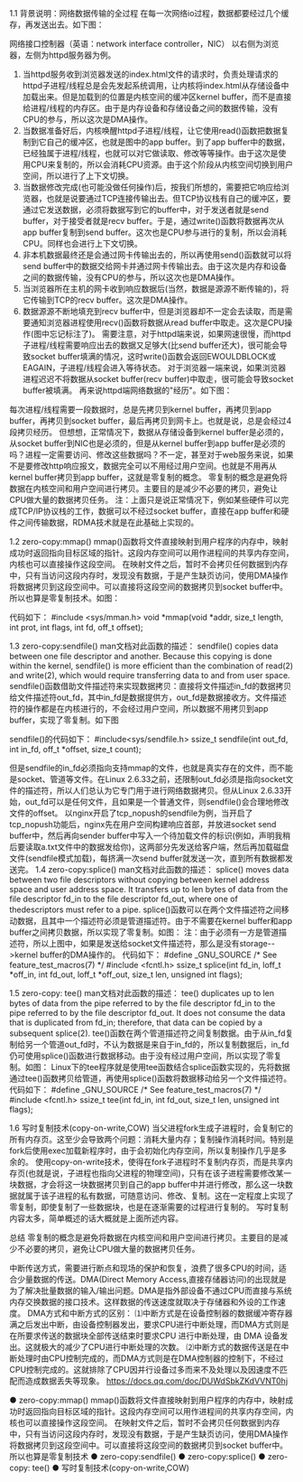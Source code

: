 1.1 背景说明：网络数据传输的全过程
在每一次网络io过程，数据都要经过几个缓存，再发送出去。如下图：

网络接口控制器（英语：network interface controller，NIC）
以右侧为浏览器，左侧为httpd服务器为例。
1. 当httpd服务收到浏览器发送的index.html文件的请求时，负责处理请求的httpd子进程/线程总是会先发起系统调用，让内核将index.html从存储设备中加载出来。但是加载到的位置是内核空间的缓冲区kernel buffer，而不是直接给进程/线程的内存区。由于是内存设备和存储设备之间的数据传输，没有CPU的参与，所以这次是DMA操作。
2. 当数据准备好后，内核唤醒httpd子进程/线程，让它使用read()函数把数据复制到它自己的缓冲区，也就是图中的app buffer。到了app buffer中的数据，已经独属于进程/线程，也就可以对它做读取、修改等等操作。由于这次是使用CPU来复制的，所以会消耗CPU资源。由于这个阶段从内核空间切换到用户空间，所以进行了上下文切换。
3. 当数据修改完成(也可能没做任何操作)后，按我们所想的，需要把它响应给浏览器，也就是说要通过TCP连接传输出去。但TCP协议栈有自己的缓冲区，要通过它发送数据，必须将数据写到它的buffer中，对于发送者就是send buffer，对于接受者就是recv buffer。于是，通过write()函数将数据再次从app buffer复制到send buffer。这次也是CPU参与进行的复制，所以会消耗CPU。同样也会进行上下文切换。
4. 非本机数据最终还是会通过网卡传输出去的，所以再使用send()函数就可以将send buffer中的数据交给网卡并通过网卡传输出去。由于这次是内存和设备之间的数据传输，没有CPU的参与，所以这次也是DMA操作。
5. 当浏览器所在主机的网卡收到响应数据后(当然，数据是源源不断传输的)，将它传输到TCP的recv buffer。这次是DMA操作。
6. 数据源源不断地填充到recv buffer中，但是浏览器却不一定会去读取，而是需要通知浏览器进程使用recv()函数将数据从read buffer中取走。这次是CPU操作(图中忘记标注了)。
需要注意，对于httpd端来说，如果网速很慢，而httpd子进程/线程需要响应出去的数据又足够大(比send buffer还大)，很可能会导致socket buffer填满的情况，这时write()函数会返回EWOULDBLOCK或EAGAIN，子进程/线程会进入等待状态。
对于浏览器一端来说，如果浏览器进程迟迟不将数据从socket buffer(recv buffer)中取走，很可能会导致socket buffer被填满。
再来说httpd端网络数据的"经历"。如下图：

每次进程/线程需要一段数据时，总是先拷贝到kernel buffer，再拷贝到app buffer，再拷贝到socket buffer，最后再拷贝到网卡上。也就是说，总是会经过4段拷贝经历。
但想想，正常情况下，数据从存储设备到kernel buffer是必须的，从socket buffer到NIC也是必须的，但是从kernel buffer到app buffer是必须的吗？进程一定需要访问、修改这些数据吗？不一定，甚至对于web服务来说，如果不是要修改http响应报文，数据完全可以不用经过用户空间。也就是不用再从kernel buffer拷贝到app buffer，这就是零复制的概念。
零复制的概念是避免将数据在内核空间和用户空间进行拷贝。主要目的是减少不必要的拷贝，避免让CPU做大量的数据拷贝任务。
注：上面只是说正常情况下，例如某些硬件可以完成TCP/IP协议栈的工作，数据可以不经过socket buffer，直接在app buffer和硬件之间传输数据，RDMA技术就是在此基础上实现的。

1.2 zero-copy:mmap()
mmap()函数将文件直接映射到用户程序的内存中，映射成功时返回指向目标区域的指针。这段内存空间可以用作进程间的共享内存空间，内核也可以直接操作这段空间。
在映射文件之后，暂时不会拷贝任何数据到内存中，只有当访问这段内存时，发现没有数据，于是产生缺页访问，使用DMA操作将数据拷贝到这段空间中。可以直接将这段空间的数据拷贝到socket buffer中。所以也算是零复制技术。如图：

代码如下：
#include <sys/mman.h>
void *mmap(void *addr, size_t length, int prot, int flags,
           int fd, off_t offset);

1.3 zero-copy:sendfile()
man文档对此函数的描述：
sendfile() copies data between one file descriptor and another. Because this copying is done within the kernel, sendfile() is more efficient than the combination of read(2) and write(2), which would require transferring data to and from user space.
sendfile()函数借助文件描述符来实现数据拷贝：直接将文件描述in_fd的数据拷贝给文件描述符out_fd，其中in_fd是数据提供方，out_fd是数据接收方。文件描述符的操作都是在内核进行的，不会经过用户空间，所以数据不用拷贝到app buffer，实现了零复制。如下图

sendfile()的代码如下：
#include<sys/sendfile.h> 
ssize_t sendfile(int out_fd, int in_fd, off_t *offset, size_t count);

但是sendfile的in_fd必须指向支持mmap的文件，也就是真实存在的文件，而不能是socket、管道等文件。在Linux 2.6.33之前，还限制out_fd必须是指向socket文件的描述符，所以人们总认为它专门用于进行网络数据拷贝。但从Linux 2.6.33开始，out_fd可以是任何文件，且如果是一个普通文件，则sendfile()会合理地修改文件的offset。
以nginx开启了tcp_nopush的sendfile为例，当开启了tcp_nopush功能后，nginx先在用户空间构建响应首部，并放进socket send buffer中，然后再向sender buffer中写入一个待加载文件的标识(例如，声明我稍后要读取a.txt文件中的数据发给你)，这两部分先发送给客户端，然后再加载磁盘文件(sendfile模式加载)，每挤满一次send buffer就发送一次，直到所有数据都发送完。
1.4 zero-copy:splice()
man文档对此函数的描述：
splice() moves data between two file descriptors without copying between kernel address space and user address space.
It transfers up to len bytes of data from the file descriptor fd_in to the file descriptor fd_out, where one of 
thedescriptors must refer to a pipe.
splice()函数可以在两个文件描述符之间移动数据，且其中一个描述符必须是管道描述符。由于不需要在kernel buffer和app buffer之间拷贝数据，所以实现了零复制。如图：
注：由于必须有一方是管道描述符，所以上图中，如果是发送给socket文件描述符，那么是没有storage-->kernel buffer的DMA操作的。
代码如下：
#define _GNU_SOURCE         /* See feature_test_macros(7) */
#include <fcntl.h>
ssize_t splice(int fd_in, loff_t *off_in, int fd_out,
               loff_t *off_out, size_t len, unsigned int flags);

1.5 zero-copy: tee()
man文档对此函数的描述：
tee() duplicates up to len bytes of data from the pipe referred to by the file descriptor fd_in to the pipe 
referred to by the file descriptor fd_out. It does not consume the data that is duplicated from fd_in; 
therefore, that data can be copied by a subsequent splice(2).
tee()函数在两个管道描述符之间复制数据。由于从in_fd复制给另一个管道out_fd时，不认为数据是来自于in_fd的，所以复制数据后，in_fd仍可使用splice()函数进行数据移动。由于没有经过用户空间，所以实现了零复制。如图：
Linux下的tee程序就是使用tee函数结合splice函数实现的，先将数据通过tee()函数拷贝给管道，再使用splice()函数将数据移动给另一个文件描述符。
代码如下：
#define _GNU_SOURCE         /* See feature_test_macros(7) */
#include <fcntl.h>
ssize_t tee(int fd_in, int fd_out, size_t len, unsigned int flags);

1.6 写时复制技术(copy-on-write,COW)
当父进程fork生成子进程时，会复制它的所有内存页。这至少会导致两个问题：消耗大量内存；复制操作消耗时间。特别是fork后使用exec加载新程序时，由于会初始化内存空间，所以复制操作几乎是多余的。
使用copy-on-write技术，使得在fork子进程时不复制内存页，而是共享内存页(也就是说，子进程也指向父进程的物理空间)，只有在该子进程需要修改某一块数据，才会将这一块数据拷贝到自己的app buffer中并进行修改，那么这一块数据就属于该子进程的私有数据，可随意访问、修改、复制。这在一定程度上实现了零复制，即使复制了一些数据块，也是在逐渐需要的过程进行复制的。
写时复制内容太多，简单概述的话大概就是上面所述内容。

总结
零复制的概念是避免将数据在内核空间和用户空间进行拷贝。主要目的是减少不必要的拷贝，避免让CPU做大量的数据拷贝任务。

中断传送方式，需要进行断点和现场的保护和恢复，浪费了很多CPU的时间，适合少量数据的传送。DMA(Direct Memory Access,直接存储器访问)的出现就是为了解决批量数据的输入/输出问题。DMA是指外部设备不通过CPU而直接与系统内存交换数据的接口技术。这样数据的传送速度就取决于存储器和外设的工作速度。
DMA方式和中断方式的区别：
⑴中断方式是在设备控制器的数据缓冲寄存器满之后发出中断，由设备控制器发出，要求CPU进行中断处理，而DMA方式则是在所要求传送的数据块全部传送结束时要求CPU 进行中断处理，由 DMA 设备发出。这就极大的减少了CPU进行中断处理的次数。
⑵中断方式的数据传送是在中断处理时由CPU控制完成的，而DMA方式则是在DMA控制器的控制下，不经过CPU控制完成的。这就排除了CPU因并行设备过多而来不及处理以及因速度不匹配而造成数据丢失等现象。
https://docs.qq.com/doc/DUWdSbkZKdVVNT0hj

● zero-copy:mmap()
mmap()函数将文件直接映射到用户程序的内存中，映射成功时返回指向目标区域的指针。这段内存空间可以用作进程间的共享内存空间，内核也可以直接操作这段空间。
在映射文件之后，暂时不会拷贝任何数据到内存中，只有当访问这段内存时，发现没有数据，于是产生缺页访问，使用DMA操作将数据拷贝到这段空间中。可以直接将这段空间的数据拷贝到socket buffer中。所以也算是零复制技术
● zero-copy:sendfile()
● zero-copy:splice()
● zero-copy: tee()
● 写时复制技术(copy-on-write,COW)




